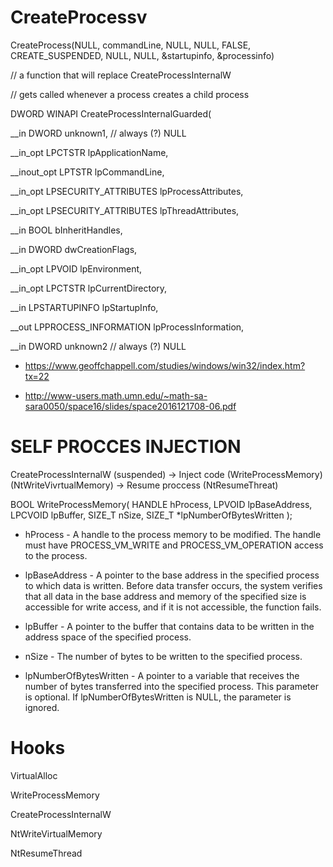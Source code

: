 # CreateProcessv

CreateProcess(NULL, commandLine, NULL, NULL, FALSE, CREATE_SUSPENDED, NULL, NULL, &startupinfo, &processinfo)
 
// a function that will replace CreateProcessInternalW

// gets called whenever a process creates a child process

DWORD WINAPI CreateProcessInternalGuarded(

  __in         DWORD unknown1,                              // always (?) NULL
  
  __in_opt     LPCTSTR lpApplicationName,
  
  __inout_opt  LPTSTR lpCommandLine,
  
  __in_opt     LPSECURITY_ATTRIBUTES lpProcessAttributes,
  
  __in_opt     LPSECURITY_ATTRIBUTES lpThreadAttributes,
  
  __in         BOOL bInheritHandles,
  
  __in         DWORD dwCreationFlags,
  
  __in_opt     LPVOID lpEnvironment,
  
  __in_opt     LPCTSTR lpCurrentDirectory,
  
  __in         LPSTARTUPINFO lpStartupInfo,
  
  __out        LPPROCESS_INFORMATION lpProcessInformation,
  
__in DWORD unknown2 // always (?) NULL


- https://www.geoffchappell.com/studies/windows/win32/index.htm?tx=22

- http://www-users.math.umn.edu/~math-sa-sara0050/space16/slides/space2016121708-06.pdf

# SELF PROCCES INJECTION

CreateProcessInternalW (suspended) ->  Inject code (WriteProcessMemory) (NtWriteVivrtualMemory) -> Resume proccess (NtResumeThreat)

BOOL WriteProcessMemory(
  HANDLE  hProcess,
  LPVOID  lpBaseAddress,
  LPCVOID lpBuffer,
  SIZE_T  nSize,
  SIZE_T  *lpNumberOfBytesWritten
);

- hProcess - A handle to the process memory to be modified. The handle must have PROCESS_VM_WRITE and PROCESS_VM_OPERATION access to the process.

- lpBaseAddress - A pointer to the base address in the specified process to which data is written. Before data transfer occurs, the system verifies that all data in the base address and memory of the specified size is accessible for write access, and if it is not accessible, the function fails.

- lpBuffer - A pointer to the buffer that contains data to be written in the address space of the specified process.

- nSize - The number of bytes to be written to the specified process.

- lpNumberOfBytesWritten - A pointer to a variable that receives the number of bytes transferred into the specified process. This parameter is optional. If lpNumberOfBytesWritten is NULL, the parameter is ignored.

# Hooks
VirtualAlloc

WriteProcessMemory

CreateProcessInternalW

NtWriteVirtualMemory

NtResumeThread
